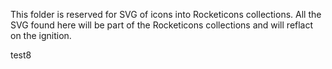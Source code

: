 This folder is reserved for SVG of icons into Rocketicons collections.
All the SVG found here will be part of the Rocketicons collections and will reflact on the ignition.

test8
